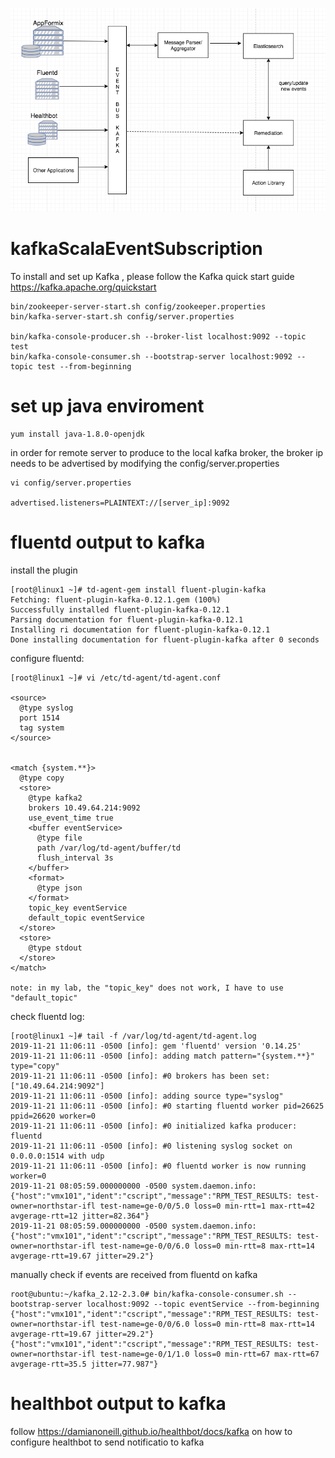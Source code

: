 ![highlevel](/images/highlevel.png)

# kafkaScalaEventSubscription

To install and set up Kafka , please follow the Kafka quick start guide https://kafka.apache.org/quickstart
```
bin/zookeeper-server-start.sh config/zookeeper.properties
bin/kafka-server-start.sh config/server.properties

bin/kafka-console-producer.sh --broker-list localhost:9092 --topic test
bin/kafka-console-consumer.sh --bootstrap-server localhost:9092 --topic test --from-beginning
```


# set up java enviroment
```
yum install java-1.8.0-openjdk
```


in order for remote server to produce to the local kafka broker, the broker ip needs to be advertised by modifying the config/server.properties
```
vi config/server.properties

advertised.listeners=PLAINTEXT://[server_ip]:9092
```

# fluentd output to kafka

install the plugin
```
[root@linux1 ~]# td-agent-gem install fluent-plugin-kafka
Fetching: fluent-plugin-kafka-0.12.1.gem (100%)
Successfully installed fluent-plugin-kafka-0.12.1
Parsing documentation for fluent-plugin-kafka-0.12.1
Installing ri documentation for fluent-plugin-kafka-0.12.1
Done installing documentation for fluent-plugin-kafka after 0 seconds
```

configure fluentd:
```
[root@linux1 ~]# vi /etc/td-agent/td-agent.conf

<source>
  @type syslog
  port 1514
  tag system
</source>


<match {system.**}>
  @type copy
  <store>
    @type kafka2
    brokers 10.49.64.214:9092
    use_event_time true
    <buffer eventService>
      @type file
      path /var/log/td-agent/buffer/td
      flush_interval 3s
    </buffer>
    <format>
      @type json
    </format>
    topic_key eventService
    default_topic eventService
  </store>
  <store>
    @type stdout
  </store>
</match>

note: in my lab, the "topic_key" does not work, I have to use "default_topic"
```

check fluentd log:
```
[root@linux1 ~]# tail -f /var/log/td-agent/td-agent.log
2019-11-21 11:06:11 -0500 [info]: gem 'fluentd' version '0.14.25'
2019-11-21 11:06:11 -0500 [info]: adding match pattern="{system.**}" type="copy"
2019-11-21 11:06:11 -0500 [info]: #0 brokers has been set: ["10.49.64.214:9092"]
2019-11-21 11:06:11 -0500 [info]: adding source type="syslog"
2019-11-21 11:06:11 -0500 [info]: #0 starting fluentd worker pid=26625 ppid=26620 worker=0
2019-11-21 11:06:11 -0500 [info]: #0 initialized kafka producer: fluentd
2019-11-21 11:06:11 -0500 [info]: #0 listening syslog socket on 0.0.0.0:1514 with udp
2019-11-21 11:06:11 -0500 [info]: #0 fluentd worker is now running worker=0
2019-11-21 08:05:59.000000000 -0500 system.daemon.info: {"host":"vmx101","ident":"cscript","message":"RPM_TEST_RESULTS: test-owner=northstar-ifl test-name=ge-0/0/5.0 loss=0 min-rtt=1 max-rtt=42 avgerage-rtt=12 jitter=82.364"}
2019-11-21 08:05:59.000000000 -0500 system.daemon.info: {"host":"vmx101","ident":"cscript","message":"RPM_TEST_RESULTS: test-owner=northstar-ifl test-name=ge-0/0/6.0 loss=0 min-rtt=8 max-rtt=14 avgerage-rtt=19.67 jitter=29.2"}
```

manually check if events are received from fluentd on kafka
```
root@ubuntu:~/kafka_2.12-2.3.0# bin/kafka-console-consumer.sh --bootstrap-server localhost:9092 --topic eventService --from-beginning
{"host":"vmx101","ident":"cscript","message":"RPM_TEST_RESULTS: test-owner=northstar-ifl test-name=ge-0/0/6.0 loss=0 min-rtt=8 max-rtt=14 avgerage-rtt=19.67 jitter=29.2"}
{"host":"vmx101","ident":"cscript","message":"RPM_TEST_RESULTS: test-owner=northstar-ifl test-name=ge-0/1/1.0 loss=0 min-rtt=67 max-rtt=67 avgerage-rtt=35.5 jitter=77.987"}
```

# healthbot output to kafka
follow https://damianoneill.github.io/healthbot/docs/kafka on how to configure healthbot to send notificatio to kafka
